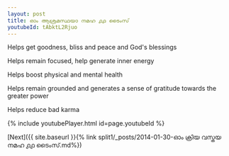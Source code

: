 ```yaml
---
layout: post
title: ഓം ആശ്രമസ്ഥയാ നമഹ ൧൧ ടൈംസ്
youtubeId: tAbktL2Rjuo
---
```

 
 
Helps get goodness, bliss and peace and God's blessings
 
Helps remain focused, help generate inner energy 
 
Helps boost physical and mental health 
 
Helps remain grounded and generates a sense of gratitude towards the greater power 
 
Helps reduce bad karma
 
 
 
 


{% include youtubePlayer.html id=page.youtubeId %}
 
[Next]({{ site.baseurl }}{% link  split1/_posts/2014-01-30-ഓം ക്രിയ വസ്തയ നമഹ ൧൧ ടൈംസ്.md%})
 
